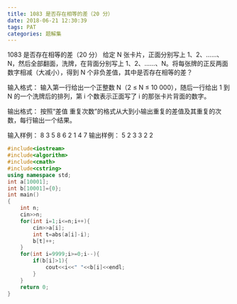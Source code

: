 ```yaml
---
title: 1083 是否存在相等的差（20 分）
date: 2018-06-21 12:30:39
tags: PAT
categories: 题解集
---
```


1083 是否存在相等的差（20 分）
给定 N 张卡片，正面分别写上 1、2、……、N，然后全部翻面，洗牌，在背面分别写上 1、2、……、N。将每张牌的正反两面数字相减（大减小），得到 N 个非负差值，其中是否存在相等的差？

输入格式：
输入第一行给出一个正整数 N（2 ≤ N ≤ 10 000），随后一行给出 1 到 N 的一个洗牌后的排列，第 i 个数表示正面写了 i 的那张卡片背面的数字。

输出格式：
按照“差值 重复次数”的格式从大到小输出重复的差值及其重复的次数，每行输出一个结果。

输入样例：
8
3 5 8 6 2 1 4 7
输出样例：
5 2
3 3
2 2

```cpp
#include<iostream>
#include<algorithm>
#include<cmath>
#include<cstring>
using namespace std;
int a[10001];
int b[10001]={0};
int main()
{
    int n;
    cin>>n;
    for(int i=1;i<=n;i++){
        cin>>a[i];
        int t=abs(a[i]-i);
        b[t]++;
    }
    for(int i=9999;i>=0;i--){
        if(b[i]>1){
            cout<<i<<" "<<b[i]<<endl;
        }
    }
    return 0;
}

```